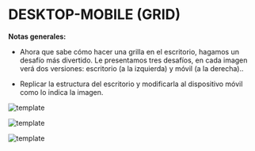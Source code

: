 # DESKTOP-MOBILE (GRID)

**Notas generales:**

- Ahora que sabe cómo hacer una grilla en el escritorio, hagamos un desafío más divertido. Le presentamos tres desafíos, en cada imagen verá dos versiones: escritorio (a la izquierda) y móvil (a la derecha)..

- Replicar la estructura del escritorio y modificarla al dispositivo móvil como lo indica la imagen.

![template](https://preview.ibb.co/ftfsHR/ex_desktop_mobile.png)

![template](https://preview.ibb.co/krfyrm/ex_desktop_mobile2.png)

![template](https://preview.ibb.co/kpHdrm/ex_desktop_mobile3.png)
